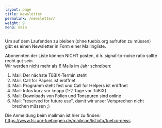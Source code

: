 ```yaml
---
layout: page
title: Newsletter
permalink: /newsletter/
weight: 9
menu: main
---
```


Um auf dem Laufenden zu bleiben (ohne tuebix.org aufrufen zu müssen) gibt es einen Newsletter in Form einer Mailingliste.

Abonennten der Liste können NICHT posten, d.h. signal-to-noise ratio sollte recht gut sein.<br/>
Wir werden nicht mehr als 6 Mails im Jahr schreiben:

1. Mail: Der nächste TüBIX-Termin steht
2. Mail: Call for Papers ist eröffnet
3. Mail: Programm steht fest und Call for Helpers ist eröffnet
4. Mail: Infos kurz vor knapp (1-2 Tage vor TüBIX)
5. Mail: Downloads von Folien und Tonspuren sind online
6. Mail: "reserved for future use", damit wir unser Versprechen nicht brechen müssen ;)

Die Anmeldung beim mailman ist hier zu finden:<br/>
<a href="https://www.fsi.uni-tuebingen.de/mailman/listinfo/tuebix-news" target="_blank">https://www.fsi.uni-tuebingen.de/mailman/listinfo/tuebix-news</a>
